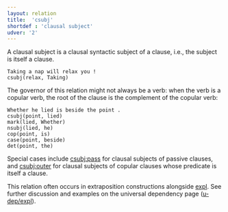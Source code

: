 ```yaml
---
layout: relation
title:  'csubj'
shortdef : 'clausal subject'
udver: '2'
---
```


A clausal subject is a clausal syntactic subject of a clause, i.e., the subject is itself a clause.

~~~ sdparse
Taking a nap will relax you !
csubj(relax, Taking)
~~~

The governor of this relation might not always be a verb: when the verb is a copular verb, the root of the clause is the complement of the copular verb:

~~~ sdparse
Whether he lied is beside the point .
csubj(point, lied)
mark(lied, Whether)
nsubj(lied, he)
cop(point, is)
case(point, beside)
det(point, the)
~~~

Special cases include [csubj:pass]() for clausal subjects of passive clauses, and [csubj:outer]() for clausal subjects of copular clauses whose predicate is itself a clause.

This relation often occurs in extraposition constructions alongside [expl](). See further discussion and examples on the universal dependency page ([u-dep/expl]()).

<!-- Interlanguage links updated St lis 3 20:58:48 CET 2021 -->
